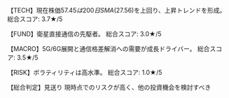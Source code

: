 【TECH】現在株価$57.45は200日SMA($27.56)を上回り、上昇トレンドを形成。
総合スコア: 3.7★/5

【FUND】衛星直接通信の先駆者。
総合スコア: 3.0★/5

【MACRO】5G/6G展開と通信格差解消への需要が成長ドライバー。
総合スコア: 3.5★/5

【RISK】ボラティリティは高水準。
総合スコア: 1.0★/5

【総合判定】見送り
現時点でのリスクが高く、他の投資機会を検討すべき
